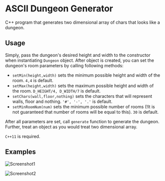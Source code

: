 # ASCII Dungeon Generator
C++ program that generates two dimensional array of chars that looks like a dungeon. 

## Usage
Simply, pass the dungeon's desired height and width to the constructor when
instantiating `Dungeon` object. After object is created, you can set the dungeon's room parameters by calling following methods:  
* `setMin(height,width)` sets the minimum possible height and width of the room. `4,4` is default.  
* `setMax(height,width)` sets the maximum possible height and width of the room. `D_HEIGHT/4, D_WIDTH/7` is default.  
* `setChars(wall,floor,nothing)` sets the characters that will represent walls, floor and nothing. `'#', '-', '.'` is default.  
* `setMinRoomNum(num)` sets the minimum possible number of rooms (!It is not guaranteed that number of rooms will be equal to this). `30` is default.  

After all parameters are set, call `generate` function to generate the dungeon. Further, treat an object as you would treat two dimensional array.    
  
`C++11` is required.

## Examples
![Screenshot1](https://github.com/7Y3RPXK3ETDCNRDD/dungeon_generator/blob/screenshots/Screenshots/example.png)

![Screenshot2](https://github.com/7Y3RPXK3ETDCNRDD/dungeon_generator/blob/screenshots/Screenshots/2015-08-14-1439496514.png)
